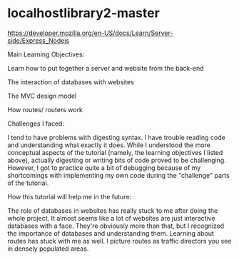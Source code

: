 # localhostlibrary2-master
https://developer.mozilla.org/en-US/docs/Learn/Server-side/Express_Nodejs

Main Learning Objectives:

Learn how to put together a server and website from the back-end

The interaction of databases with websites

The MVC design model

How routes/ routers work


Challenges I faced:

I tend to have problems with digesting syntax. I have trouble reading code and understanding what exactly it does. While I understood the more conceptual aspects of the tutorial (namely, the learning objectives I listed above), actually digesting or writing bits of code proved to be challenging. However, I got to practice quite a bit of debugging because of my shortcomings with implementing my own code during the "challenge" parts of the tutorial. 

How this tutorial will help me in the future:

The role of databases in websites has really stuck to me after doing the whole project. It almost seems like a lot of websites are just interactive databases with a face. They're obviously more than that, but I recognized the importance of databases and understanding them. Learning about routes has stuck with me as well. I picture routes as traffic directors you see in densely populated areas.
